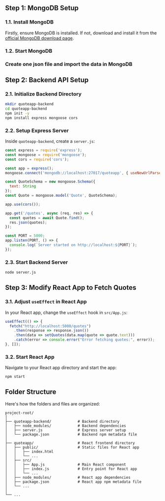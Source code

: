 ## **Step 1: MongoDB Setup**

### **1.1. Install MongoDB**
Firstly, ensure MongoDB is installed. If not, download and install it from the [official MongoDB download page](https://www.mongodb.com/try/download/community).

### **1.2. Start MongoDB**

### Create one json file and import the data in MongoDB

## **Step 2: Backend API Setup**

### **2.1. Initialize Backend Directory**
```bash
mkdir quoteapp-backend
cd quoteapp-backend
npm init -y
npm install express mongoose cors
```

### **2.2. Setup Express Server**

Inside `quoteapp-backend`, create a `server.js`:

```javascript
const express = require('express');
const mongoose = require('mongoose');
const cors = require('cors');

const app = express();
mongoose.connect('mongodb://localhost:27017/quoteapp', { useNewUrlParser: true, useUnifiedTopology: true });

const QuoteSchema = new mongoose.Schema({
  text: String
});
const Quote = mongoose.model('Quote', QuoteSchema);

app.use(cors());

app.get('/quotes', async (req, res) => {
  const quotes = await Quote.find();
  res.json(quotes);
});

const PORT = 5000;
app.listen(PORT, () => {
  console.log(`Server started on http://localhost:${PORT}`);
});
```

### **2.3. Start Backend Server**
```bash
node server.js
```

## **Step 3: Modify React App to Fetch Quotes**

### **3.1. Adjust `useEffect` in React App**
In your React app, change the `useEffect` hook in `src/App.js`:

```javascript
useEffect(() => {
  fetch("http://localhost:5000/quotes")
    .then(response => response.json())
    .then(data => setQuotes(data.map(quote => quote.text)))
    .catch(error => console.error("Error fetching quotes:", error));
}, []);
```

### **3.2. Start React App**
Navigate to your React app directory and start the app:
```bash
npm start
```

## **Folder Structure**
Here's how the folders and files are organized:

```
project-root/
│
├── quoteapp-backend/            # Backend directory
│   ├── node_modules/            # Backend dependencies
│   ├── server.js                # Express server setup
│   └── package.json             # Backend npm metadata file
│
├── quoteapp/                    # React frontend directory
│   ├── public/                  # Static files for React app
│   │   ├── index.html
│   │   └── ...
│   ├── src/
│   │   ├── App.js               # Main React component
│   │   ├── index.js             # Entry point for React app
│   │   └── ...
│   ├── node_modules/            # React app dependencies
│   ├── package.json             # React app npm metadata file
│   └── ...
│
└── ...
```

